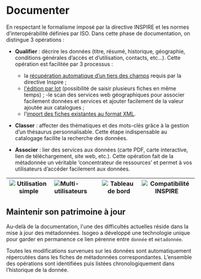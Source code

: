 # Documenter

En respectant le formalisme imposé par la directive INSPIRE et les normes d’interopérabilité définies par ISO. Dans cette phase de documentation, on distingue 3 opérations :

* **Qualifier** : décrire les données (titre, résumé, historique, géographie, conditions générales d’accès et d’utilisation, contacts, etc...). Cette opération est facilitée par 3 processus :
    - la [récupération automatique d’un tiers des champs](/features/documentation/md_fields_autos.html) requis par la directive Inspire ;
    - [l'édition par lot](/features/documentation/md_edit_batch.html) (possibilité de saisir plusieurs fiches en même temps) ;
    -le scan des services web géographiques pour associer facilement données et services et ajouter facilement de la valeur ajoutée aux catalogues ;
    - l’[import des fiches existantes au format XML](/features/documentation/md_import.html).

* **Classer** : affecter des thématiques et des mots-clés grâce à la gestion d’un thésaurus personnalisable. Cette étape indispensable au catalogage facilite la recherche des données.

* **Associer** : lier des services aux données (carte PDF, carte interactive, lien de téléchargement, site web, etc.). Cette opération fait de la métadonnée un véritable ‘concentrateur de ressources’ et permet à vos utilisateurs d’accéder facilement aux données.

| ![Utilisation simple](/images/icone_simple_bleu_140px.png "Ergonomie et simplicité d'utilisation") | ![Multi-utilisateurs](/images/icone_multiuser_bleu_140px.png "Gestion muti-comptes") | ![Tableau de bord](/images/icone_tdb_bleu_140px.png "Tableau de bord") | ![Compatibilité INSPIRE](/images/icone_inspire_bleu_140px.png "Interopérabilité avec les standards") |
| :--: | :-- | :--: | :--: |

## Maintenir son patrimoine à jour

Au-delà de la documentation, l'une des difficultés actuelles réside dans la mise à jour des métadonnées. Isogeo a développé une technologie unique pour garder en permanence ce lien pérenne entre `donnée` et `métadonnée`.

Toutes les modifications survenues sur les données sont automatiquement répercutées dans les fiches de métadonnées correspondantes. L’ensemble des opérations sont identifiées puis listées chronologiquement dans l’historique de la donnée.

